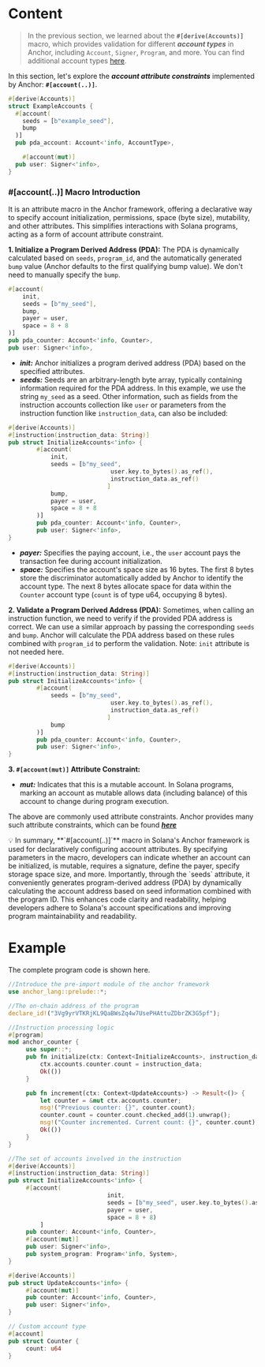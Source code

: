 # Content

> In the previous section, we learned about the **`#[derive(Accounts)]`** macro, which provides validation for different ***account types*** in Anchor, including `Account`, `Signer`, `Program`, and more. You can find additional account types [here](https://docs.rs/anchor-lang/latest/anchor_lang/accounts/index.html).
> 

In this section, let's explore the ***account attribute constraints*** implemented by Anchor: **`#[account(..)]`**.

```rust
#[derive(Accounts)]
struct ExampleAccounts {
  #[account(
    seeds = [b"example_seed"],
    bump
  )]
  pub pda_account: Account<'info, AccountType>,

	#[account(mut)]
  pub user: Signer<'info>,
}
```

### **#[account(..)]** Macro Introduction

It is an attribute macro in the Anchor framework, offering a declarative way to specify account initialization, permissions, space (byte size), mutability, and other attributes. This simplifies interactions with Solana programs, acting as a form of account attribute constraint.

**1. Initialize a Program Derived Address (PDA):** The PDA is dynamically calculated based on `seeds`, `program_id`, and the automatically generated `bump` value (Anchor defaults to the first qualifying bump value). We don't need to manually specify the `bump`.

```rust
#[account(
	init,
	seeds = [b"my_seed"],
	bump,
	payer = user,
	space = 8 + 8
)]
pub pda_counter: Account<'info, Counter>,
pub user: Signer<'info>,
```

- ***init:*** Anchor initializes a program derived address (PDA) based on the specified attributes.
- ***seeds:*** Seeds are an arbitrary-length byte array, typically containing information required for the PDA address. In this example, we use the string `my_seed` as a seed. Other information, such as fields from the instruction accounts collection like `user` or parameters from the instruction function like `instruction_data`, can also be included:

```rust
#[derive(Accounts)]
#[instruction(instruction_data: String)]
pub struct InitializeAccounts<'info> {
		#[account(
			init,
			seeds = [b"my_seed",
							 user.key.to_bytes().as_ref(),
							 instruction_data.as_ref()
							]
			bump,
			payer = user,
			space = 8 + 8
		)]
		pub pda_counter: Account<'info, Counter>,
		pub user: Signer<'info>,
}
```

- ***payer:*** Specifies the paying account, i.e., the `user` account pays the transaction fee during account initialization.
- ***space:*** Specifies the account's space size as 16 bytes. The first 8 bytes store the discriminator automatically added by Anchor to identify the account type. The next 8 bytes allocate space for data within the `Counter` account type (`count` is of type u64, occupying 8 bytes).

**2. Validate a Program Derived Address (PDA):** Sometimes, when calling an instruction function, we need to verify if the provided PDA address is correct. We can use a similar approach by passing the corresponding `seeds` and `bump`. Anchor will calculate the PDA address based on these rules combined with `program_id` to perform the validation. Note: `init` attribute is not needed here.

```rust
#[derive(Accounts)]
#[instruction(instruction_data: String)]
pub struct InitializeAccounts<'info> {
		#[account(
			seeds = [b"my_seed",
							 user.key.to_bytes().as_ref(),
							 instruction_data.as_ref()
							]
			bump
		)]
		pub pda_counter: Account<'info, Counter>,
		pub user: Signer<'info>,
}
```

**3. `#[account(mut)]` Attribute Constraint:**

- ***mut:*** Indicates that this is a mutable account. In Solana programs, marking an account as mutable allows data (including balance) of this account to change during program execution.

The above are commonly used attribute constraints. Anchor provides many such attribute constraints, which can be found [***here***](https://docs.rs/anchor-lang/latest/anchor_lang/derive.Accounts.html)

<aside>
💡 In summary, **`#[account(..)]`** macro in Solana's Anchor framework is used for declaratively configuring account attributes. By specifying parameters in the macro, developers can indicate whether an account can be initialized, is mutable, requires a signature, define the payer, specify storage space size, and more. Importantly, through the `seeds` attribute, it conveniently generates program-derived address (PDA) by dynamically calculating the account address based on seed information combined with the program ID. This enhances code clarity and readability, helping developers adhere to Solana's account specifications and improving program maintainability and readability.

</aside>

# Example

The complete program code is shown here.

```rust
//Introduce the pre-import module of the anchor framework
use anchor_lang::prelude::*;

//The on-chain address of the program
declare_id!("3Vg9yrVTKRjKL9QaBWsZq4w7UsePHAttuZDbrZK3G5pf");

//Instruction processing logic
#[program]
mod anchor_counter {
     use super::*;
     pub fn initialize(ctx: Context<InitializeAccounts>, instruction_data: u64) -> Result<()> {
         ctx.accounts.counter.count = instruction_data;
         Ok(())
     }

     pub fn increment(ctx: Context<UpdateAccounts>) -> Result<()> {
         let counter = &mut ctx.accounts.counter;
         msg!("Previous counter: {}", counter.count);
         counter.count = counter.count.checked_add(1).unwrap();
         msg!("Counter incremented. Current count: {}", counter.count);
         Ok(())
     }
}

//The set of accounts involved in the instruction
#[derive(Accounts)]
#[instruction(instruction_data: String)]
pub struct InitializeAccounts<'info> {
     #[account(
							init,
							seeds = [b"my_seed", user.key.to_bytes().as_ref(), instruction_data.as_ref()],
							payer = user,
							space = 8 + 8)
		 ]
     pub counter: Account<'info, Counter>,
     #[account(mut)]
     pub user: Signer<'info>,
     pub system_program: Program<'info, System>,
}

#[derive(Accounts)]
pub struct UpdateAccounts<'info> {
     #[account(mut)]
     pub counter: Account<'info, Counter>,
     pub user: Signer<'info>,
}

// Custom account type
#[account]
pub struct Counter {
     count: u64
}
```